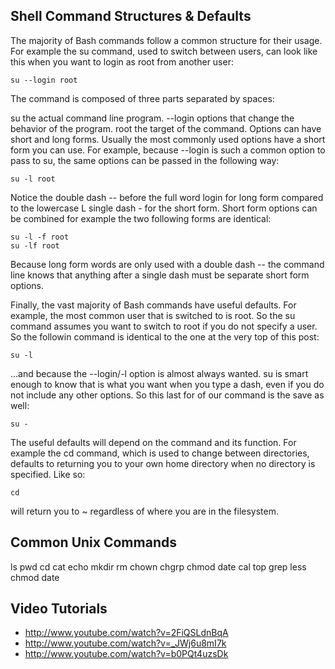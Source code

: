 ## Shell Command Structures & Defaults

The majority of Bash commands follow a common structure for their usage. For example the su command, used to switch between users, can look like this when you want to login as root from another user:

```
su --login root
```

The command is composed of three parts separated by spaces:

su the actual command line program.
--login options that change the behavior of the program.
root the target of the command.
Options can have short and long forms. Usually the most commonly used options have a short form you can use. For example, because --login is such a common option to pass to su, the same options can be passed in the following way:

```
su -l root
```

Notice the double dash -- before the full word login for long form compared to the lowercase L single dash - for the short form. Short form options can be combined for example the two following forms are identical:

```
su -l -f root
su -lf root
```

Because long form words are only used with a double dash -- the command line knows that anything after a single dash must be separate short form options.

Finally, the vast majority of Bash commands have useful defaults. For example, the most common user that is switched to is root. So the su command assumes you want to switch to root if you do not specify a user. So the followin command is identical to the one at the very top of this post:

```
su -l
```

...and because the --login/-l option is almost always wanted. su is smart enough to know that is what you want when you type a dash, even if you do not include any other options. So this last for of our command is the save as well:

```
su -
```

The useful defaults will depend on the command and its function. For example the cd command, which is used to change between directories, defaults to returning you to your own home directory when no directory is specified. Like so:

```
cd
```

will return you to ~ regardless of where you are in the filesystem.

## Common Unix Commands

ls
pwd
cd
cat
echo
mkdir
rm
chown
chgrp
chmod
date
cal
top
grep
less
chmod
date

## Video Tutorials

* http://www.youtube.com/watch?v=2FiQSLdnBqA
* http://www.youtube.com/watch?v=_JWj6u8mI7k
* http://www.youtube.com/watch?v=b0PQt4uzsDk
